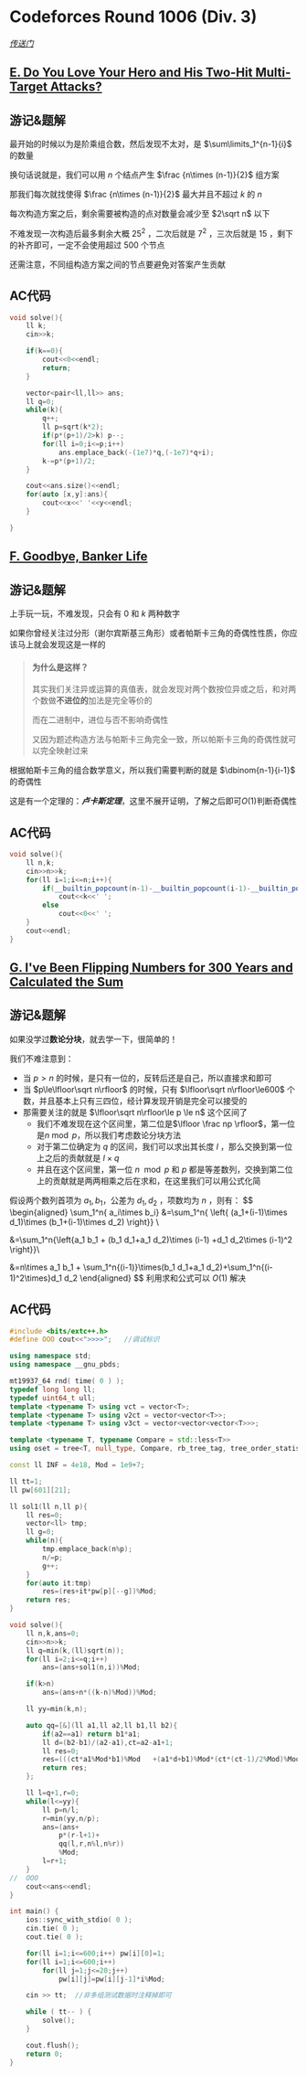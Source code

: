 # Codeforces Round 1006 (Div. 3)

[*传送门*](https://codeforces.com/contest/2072)

## [E. Do You Love Your Hero and His Two-Hit Multi-Target Attacks?](https://codeforces.com/contest/2072/problem/E)

## 游记&题解

最开始的时候以为是阶乘组合数，然后发现不太对，是 $\sum\limits_1^{n-1}{i}$ 的数量

换句话说就是，我们可以用 $n$ 个结点产生 $\frac {n\times (n-1)}{2}$ 组方案

那我们每次就找使得 $\frac {n\times (n-1)}{2}$ 最大并且不超过 $k$ 的 $n$

每次构造方案之后，剩余需要被构造的点对数量会减少至 $2\sqrt n$ 以下

不难发现一次构造后最多剩余大概 $25^2$ ，二次后就是 $7^2$ ，三次后就是 $15$ ，剩下的补齐即可，一定不会使用超过 $500$ 个节点

还需注意，不同组构造方案之间的节点要避免对答案产生贡献

## AC代码

```c++
void solve(){
	ll k;
	cin>>k;

	if(k==0){
		cout<<0<<endl;
		return;
	}

	vector<pair<ll,ll>> ans;
	ll q=0;
	while(k){
		q++;
		ll p=sqrt(k*2);
		if(p*(p+1)/2>k) p--;
		for(ll i=0;i<=p;i++)
			ans.emplace_back(-(1e7)*q,(-1e7)*q+i);
		k-=p*(p+1)/2;
	}

	cout<<ans.size()<<endl;
	for(auto [x,y]:ans){
		cout<<x<<' '<<y<<endl;
	}

}
```

## [F. Goodbye, Banker Life ](https://codeforces.com/contest/2072/problem/F)

## 游记&题解

上手玩一玩，不难发现，只会有 $0$ 和 $k$ 两种数字

如果你曾经关注过分形（谢尔宾斯基三角形）或者帕斯卡三角的奇偶性性质，你应该马上就会发现这是一样的

> #### 为什么是这样？
>
> 其实我们关注异或运算的真值表，就会发现对两个数按位异或之后，和对两个数做**不进位的**加法是完全等价的
>
> 而在二进制中，进位与否不影响奇偶性
>
> 又因为题述构造方法与帕斯卡三角完全一致，所以帕斯卡三角的奇偶性就可以完全映射过来

根据帕斯卡三角的组合数学意义，所以我们需要判断的就是 $\dbinom{n-1}{i-1}$ 的奇偶性

这是有一个定理的：***卢卡斯定理***，这里不展开证明，了解之后即可$O(1)$判断奇偶性

## AC代码

```c++
void solve(){
	ll n,k;
	cin>>n>>k;
	for(ll i=1;i<=n;i++){
		if(__builtin_popcount(n-1)-__builtin_popcount(i-1)-__builtin_popcount(n-i)==0)
			cout<<k<<' ';
		else
			cout<<0<<' ';
	}
	cout<<endl;
}
```

## [G. I've Been Flipping Numbers for 300 Years and Calculated the Sum](https://codeforces.com/contest/2072/problem/G)

## 游记&题解

如果没学过**数论分块**，就去学一下，很简单的！

我们不难注意到：

- 当 $p>n$ 的时候，是只有一位的，反转后还是自己，所以直接求和即可
- 当 $p\le\lfloor\sqrt n\rfloor$ 的时候，只有 $\lfloor\sqrt n\rfloor\le600$ 个数，并且基本上只有三四位，经计算发现开销是完全可以接受的
- 那需要关注的就是  $\lfloor\sqrt n\rfloor\le p \le n$ 这个区间了
  - 我们不难发现在这个区间里，第二位是$\lfloor \frac np \rfloor$，第一位是$n \bmod p$，所以我们考虑数论分块方法
  - 对于第二位确定为 $q$ 的区间，我们可以求出其长度 $l$ ，那么交换到第一位上之后的贡献就是 $l\times q$
  - 并且在这个区间里，第一位 $n \mod p$ 和 $p$ 都是等差数列，交换到第二位上的贡献就是两两相乘之后在求和，在这里我们可以用公式化简

假设两个数列首项为 $a_1,b_1$，公差为 $d_1,d_2$ ，项数均为 $n$ ，则有：
$$
\begin{aligned}
\sum_1^n{  a_i\times b_i} &=\sum_1^n{ \left\{ (a_1+(i-1)\times d_1)\times (b_1+(i-1)\times d_2) \right\}} \\

&=\sum_1^n{\left\{a_1 b_1 + (b_1 d_1+a_1 d_2)\times (i-1) +d_1 d_2\times (i-1)^2 \right\}}\\

&=n\times a_1 b_1 + \sum_1^n{(i-1)}\times(b_1 d_1+a_1 d_2)+\sum_1^n{(i-1)^2\times}d_1 d_2
\end{aligned}
$$
利用求和公式可以 $O(1)$  解决

## AC代码

```c++
#include <bits/extc++.h>
#define OOO cout<<">>>>";	//调试标识

using namespace std;
using namespace __gnu_pbds;

mt19937_64 rnd( time( 0 ) );
typedef long long ll;
typedef uint64_t ull;
template <typename T> using vct = vector<T>;
template <typename T> using v2ct = vector<vector<T>>;
template <typename T> using v3ct = vector<vector<vector<T>>>;

template <typename T, typename Compare = std::less<T>>
using oset = tree<T, null_type, Compare, rb_tree_tag, tree_order_statistics_node_update>;

const ll INF = 4e18, Mod = 1e9+7;

ll tt=1;
ll pw[601][21];

ll sol1(ll n,ll p){
	ll res=0;
	vector<ll> tmp;
	ll g=0;
	while(n){
		tmp.emplace_back(n%p);
		n/=p;
		g++;
	}
	for(auto it:tmp)
		res=(res+it*pw[p][--g])%Mod;
	return res;
}

void solve(){
	ll n,k,ans=0;
	cin>>n>>k;
	ll q=min(k,(ll)sqrt(n));
	for(ll i=2;i<=q;i++)
		ans=(ans+sol1(n,i))%Mod;

	if(k>n)
		ans=(ans+n*((k-n)%Mod))%Mod;

	ll yy=min(k,n);

	auto qq=[&](ll a1,ll a2,ll b1,ll b2){
		if(a2==a1) return b1*a1;
		ll d=(b2-b1)/(a2-a1),ct=a2-a1+1;
		ll res=0;
		res=(((ct*a1%Mod*b1)%Mod   +(a1*d+b1)%Mod*(ct*(ct-1)/2%Mod)%Mod   +d*(ct*(ct-1)*(2*ct-1)/6%Mod))%Mod+Mod)%Mod;
		return res;
	};

	ll l=q+1,r=0;
	while(l<=yy){
		ll p=n/l;
		r=min(yy,n/p);
		ans=(ans+
			p*(r-l+1)+
			qq(l,r,n%l,n%r))
			%Mod;
		l=r+1;
	}
//	OOO
	cout<<ans<<endl;
}

int main() {
	ios::sync_with_stdio( 0 );
	cin.tie( 0 );
	cout.tie( 0 );

	for(ll i=1;i<=600;i++) pw[i][0]=1;
	for(ll i=1;i<=600;i++)
		for(ll j=1;j<=20;j++)
			pw[i][j]=pw[i][j-1]*i%Mod;

	cin >> tt;	//非多组测试数据时注释掉即可

	while ( tt-- ) {
		solve();
	}

	cout.flush();
	return 0;
}
```





